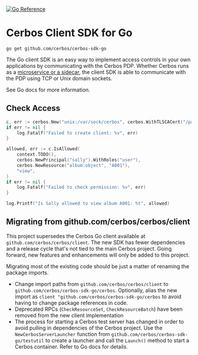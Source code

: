 [![Go Reference](https://pkg.go.dev/badge/github.com/cerbos/cerbos-sdk-go/client.svg)](https://pkg.go.dev/github.com/cerbos/cerbos-sdk-go)

# Cerbos Client SDK for Go

```
go get github.com/cerbos/cerbos-sdk-go
```

The Go client SDK is an easy way to implement access controls in your own applications by communicating with the Cerbos PDP. Whether Cerbos runs as a [microservice or a sidecar](https://docs.cerbos.dev/cerbos/deployment/index.html), the client SDK is able to communicate with the PDP using TCP or Unix domain sockets.

See Go docs for more information.

## Check Access


```go
c, err := cerbos.New("unix:/var/sock/cerbos", cerbos.WithTLSCACert("/path/to/ca.crt"))
if err != nil {
    log.Fatalf("Failed to create client: %v", err)
}

allowed, err := c.IsAllowed(
    context.TODO(),
    cerbos.NewPrincipal("sally").WithRoles("user"),
    cerbos.NewResource("album:object", "A001"),
    "view",
)
if err != nil {
    log.Fatalf("Failed to check permission: %v", err)
}

log.Printf("Is Sally allowed to view album A001: %t", allowed)
```

## Migrating from github.com/cerbos/cerbos/client

This project supersedes the Cerbos Go client available at `github.com/cerbos/cerbos/client`. The new SDK has fewer dependencies and a release cycle that's not tied to the main Cerbos project. Going forward, new features and enhancements will only be added to this project.

Migrating most of the existing code should be just a matter of renaming the package imports.

- Change import paths from `github.com/cerbos/cerbos/client` to `github.com/cerbos/cerbos-sdk-go/cerbos`. Optionally, alias the new import as `client "github.com/cerbos/cerbos-sdk-go/cerbos` to avoid having to change package references in code.
- Deprecated RPCs (`CheckResourceSet`, `CheckResourceBatch`) have been removed from the new client implementation
- The process for starting a Cerbos test server has changed in order to avoid pulling in dependencies of the Cerbos project. Use the `NewCerbosServerLauncher` function from `github.com/cerbos/cerbos-sdk-go/testutil` to create a launcher and call the `Launch()` method to start a Cerbos container. Refer to Go docs for details.
